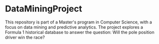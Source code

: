 # DataMiningProject

This repository is part of a Master's program in Computer Science, with a focus on data mining and predictive analytics. The project explores a Formula 1 historical database to answer the question: Will the pole position driver win the race? 
